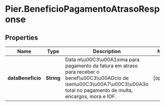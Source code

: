 # Pier.BeneficioPagamentoAtrasoResponse

## Properties
Name | Type | Description | Notes
------------ | ------------- | ------------- | -------------
**dataBeneficio** | **String** | Data m\u00C3\u00A1xima para pagamento da fatura em atraso para receber o benef\u00C3\u00ADcio de isen\u00C3\u00A7\u00C3\u00A3o total no pagamento de multa, encargos, mora e IOF. | [optional] 


